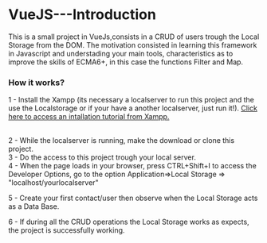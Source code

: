 # VueJS---Introduction

This is a small project in VueJs,consists in a CRUD of users trough the Local Storage from the DOM.
The motivation consisted in learning this framework in Javascript and understading your main tools, characteristics as to improve the skills of ECMA6+, in this case the functions Filter and Map.


<h3>How it works?</h3>

1 - Install the Xampp (its necessary a localserver to run this project and the use the Localstorage or if your have a another localserver, just run it!).
<a href="https://github.com/PerchCMS/Solutions/blob/master/development/installing-a-local-server-with-xampp.md">Click here to access an intallation tutorial from Xampp.</a>

<br/>
2 - While the localserver is running, make the download or clone this project.

<br/>
3 - Do the access to this project trough your local server.

<br/>
4 - When the page loads in your browser, press CTRL+Shift+I to access the Developer Options, go to the option Application=>Local Storage => "localhost/yourlocalserver"

<br/>

5 - Create your first contact/user then observe when the Local Storage acts as a Data Base.

6 - If during all the CRUD operations the Local Storage works as expects, the project is successfully working.

